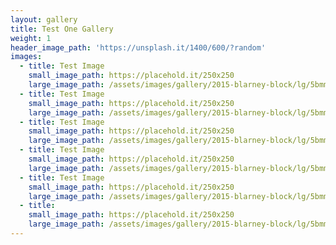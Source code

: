 ```yaml
---
layout: gallery
title: Test One Gallery
weight: 1
header_image_path: 'https://unsplash.it/1400/600/?random' 
images:
  - title: Test Image
    small_image_path: https://placehold.it/250x250
    large_image_path: /assets/images/gallery/2015-blarney-block/lg/5bmmo-3343.jpg
  - title: Test Image
    small_image_path: https://placehold.it/250x250
    large_image_path: /assets/images/gallery/2015-blarney-block/lg/5bmmo-3343.jpg
  - title: Test Image
    small_image_path: https://placehold.it/250x250
    large_image_path: /assets/images/gallery/2015-blarney-block/lg/5bmmo-3343.jpg
  - title: Test Image
    small_image_path: https://placehold.it/250x250
    large_image_path: /assets/images/gallery/2015-blarney-block/lg/5bmmo-3343.jpg
  - title: Test Image
    small_image_path: https://placehold.it/250x250
    large_image_path: /assets/images/gallery/2015-blarney-block/lg/5bmmo-3343.jpg
  - title:
    small_image_path: https://placehold.it/250x250
    large_image_path: /assets/images/gallery/2015-blarney-block/lg/5bmmo-3343.jpg
---
```

